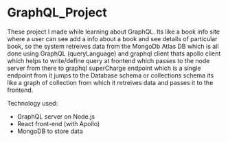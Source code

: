# GraphQL_Project
These project I made while learning about GraphQL. 
Its like a book info site where a user can see add a info about a book and see details of particular book, 
so the system retreives data from the MongoDb Atlas DB which is all done using GraphQL (queryLanguage) and graphql client thats apollo client 
which helps to write/define query at frontend which passes to the node server from there to graphql superCharge endpoint which is a single endpoint 
from it jumps to the Database schema or collections schema its like a graph of collection from which it retreives data and passes it to the  
frontend.

Technology used: 
- GraphQL server on Node.js
- React front-end (with Apollo)
- MongoDB to store data
